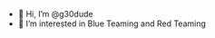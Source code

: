 - 👋 Hi, I’m @g30dude
- 👀 I’m interested in Blue Teaming and Red Teaming
<!---
g30dude/g30dude is a ✨ special ✨ repository because its `README.md` (this file) appears on your GitHub profile.
You can click the Preview link to take a look at your changes.
--->
